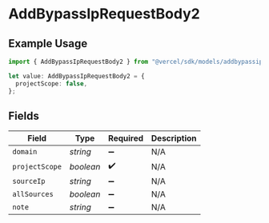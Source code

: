 # AddBypassIpRequestBody2

## Example Usage

```typescript
import { AddBypassIpRequestBody2 } from "@vercel/sdk/models/addbypassipop.js";

let value: AddBypassIpRequestBody2 = {
  projectScope: false,
};
```

## Fields

| Field              | Type               | Required           | Description        |
| ------------------ | ------------------ | ------------------ | ------------------ |
| `domain`           | *string*           | :heavy_minus_sign: | N/A                |
| `projectScope`     | *boolean*          | :heavy_check_mark: | N/A                |
| `sourceIp`         | *string*           | :heavy_minus_sign: | N/A                |
| `allSources`       | *boolean*          | :heavy_minus_sign: | N/A                |
| `note`             | *string*           | :heavy_minus_sign: | N/A                |